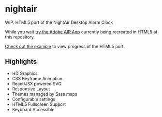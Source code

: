 # nightair
WIP. HTML5 port of the NightAir Desktop Alarm Clock

While you wait [try the Adobe AIR App](http://devries.jp/nightair) currently being recreated in HTML5 at this repository.

[Check out the example](http://jpdevries.github.io/nightair/) to view progress of the HTML5 port.

## Highlights
 - HD Graphics
 - CSS Keyframe Animation
 - React/JSX powered SVG
 - Responsive Layout
 - Themes managed by Sass maps
 - Configurable settings
 - HTML5 Fullscreen Support
 - Keyboard Accessible
